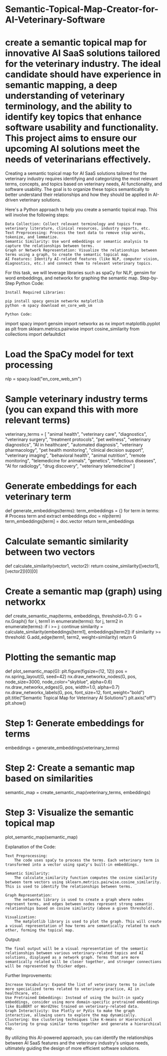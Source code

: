 # Semantic-Topical-Map-Creator-for-AI-Veterinary-Software
create a semantic topical map for innovative AI SaaS solutions tailored for the veterinary industry. The ideal candidate should have experience in semantic mapping, a deep understanding of veterinary terminology, and the ability to identify key topics that enhance software usability and functionality. This project aims to ensure our upcoming AI solutions meet the needs of veterinarians effectively.
===============
Creating a semantic topical map for AI SaaS solutions tailored for the veterinary industry requires identifying and categorizing the most relevant terms, concepts, and topics based on veterinary needs, AI functionality, and software usability. The goal is to organize these topics semantically to better understand their relationships and how they should be applied in AI-driven veterinary solutions.

Here's a Python approach to help you create a semantic topical map. This will involve the following steps:

    Data Collection: Collect relevant terminology and topics from veterinary literature, clinical resources, industry reports, etc.
    Text Preprocessing: Process the text data to remove stop words, tokenize, and lemmatize.
    Semantic Similarity: Use word embeddings or semantic analysis to capture the relationships between terms.
    Graph or Network Representation: Visualize the relationships between terms using a graph, to create the semantic topical map.
    AI Features: Identify AI-related features (like NLP, computer vision, diagnostics, etc.) and connect them to relevant veterinary topics.

For this task, we will leverage libraries such as spaCy for NLP, gensim for word embeddings, and networkx for graphing the semantic map.
Step-by-Step Python Code:

    Install Required Libraries:

    pip install spacy gensim networkx matplotlib
    python -m spacy download en_core_web_sm

    Python Code:

import spacy
import gensim
import networkx as nx
import matplotlib.pyplot as plt
from sklearn.metrics.pairwise import cosine_similarity
from collections import defaultdict

# Load the SpaCy model for text processing
nlp = spacy.load("en_core_web_sm")

# Sample veterinary industry terms (you can expand this with more relevant terms)
veterinary_terms = [
    "animal health", "veterinary care", "diagnostics", "veterinary surgery", 
    "treatment protocols", "pet wellness", "veterinary diagnostics", 
    "AI in healthcare", "automated diagnosis", "veterinary pharmacology", 
    "pet health monitoring", "clinical decision support", "veterinary imaging", 
    "behavioral health", "animal nutrition", "remote monitoring", "telemedicine for animals",
    "genetics", "infectious diseases", "AI for radiology", "drug discovery", "veterinary telemedicine"
]

# Generate embeddings for each veterinary term
def generate_embeddings(terms):
    term_embeddings = {}
    for term in terms:
        # Process term and extract embeddings
        doc = nlp(term)
        term_embeddings[term] = doc.vector
    return term_embeddings

# Calculate semantic similarity between two vectors
def calculate_similarity(vector1, vector2):
    return cosine_similarity([vector1], [vector2])[0][0]

# Create a semantic map (graph) using networkx
def create_semantic_map(terms, embeddings, threshold=0.7):
    G = nx.Graph()
    for i, term1 in enumerate(terms):
        for j, term2 in enumerate(terms):
            if i >= j:
                continue
            similarity = calculate_similarity(embeddings[term1], embeddings[term2])
            if similarity >= threshold:
                G.add_edge(term1, term2, weight=similarity)
    return G

# Plotting the semantic map
def plot_semantic_map(G):
    plt.figure(figsize=(12, 12))
    pos = nx.spring_layout(G, seed=42)
    nx.draw_networkx_nodes(G, pos, node_size=3000, node_color="skyblue", alpha=0.6)
    nx.draw_networkx_edges(G, pos, width=1.0, alpha=0.7)
    nx.draw_networkx_labels(G, pos, font_size=12, font_weight="bold")
    plt.title("Semantic Topical Map for Veterinary AI Solutions")
    plt.axis("off")
    plt.show()

# Step 1: Generate embeddings for terms
embeddings = generate_embeddings(veterinary_terms)

# Step 2: Create a semantic map based on similarities
semantic_map = create_semantic_map(veterinary_terms, embeddings)

# Step 3: Visualize the semantic topical map
plot_semantic_map(semantic_map)

Explanation of the Code:

    Text Preprocessing:
        The code uses spaCy to process the terms. Each veterinary term is transformed into a vector using spaCy's built-in embeddings.

    Semantic Similarity:
        The calculate_similarity function computes the cosine similarity between term vectors using sklearn.metrics.pairwise.cosine_similarity. This is used to identify the relationships between terms.

    Graph Representation:
        The networkx library is used to create a graph where nodes represent terms, and edges between nodes represent strong semantic relationships based on cosine similarity (above a given threshold).

    Visualization:
        The matplotlib library is used to plot the graph. This will create a visual representation of how terms are semantically related to each other, forming the topical map.

Output:

    The final output will be a visual representation of the semantic relationships between various veterinary-related topics and AI solutions, displayed as a network graph. Terms that are more semantically related will be closer together, and stronger connections will be represented by thicker edges.

Further Improvements:

    Increase Vocabulary: Expand the list of veterinary terms to include more specialized terms related to veterinary practice, AI in healthcare, etc.
    Use Pretrained Embeddings: Instead of using the built-in spaCy embeddings, consider using more domain-specific pretrained embeddings like BioBERT or Word2Vec trained on veterinary-related data.
    Graph Interactivity: Use Plotly or PyVis to make the graph interactive, allowing users to explore the map dynamically.
    Clustering: Use clustering techniques like K-means or Hierarchical Clustering to group similar terms together and generate a hierarchical map.

By utilizing this AI-powered approach, you can identify the relationships between AI SaaS features and the veterinary industry's unique needs, ultimately guiding the design of more efficient software solutions.
